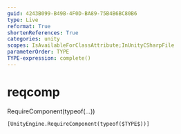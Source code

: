 ```yaml
---
guid: 4243B099-B49B-4F0D-BA89-75B4B6BC80B6
type: Live
reformat: True
shortenReferences: True
categories: unity
scopes: IsAvailableForClassAttribute;InUnityCSharpFile
parameterOrder: TYPE
TYPE-expression: complete()
---
```


# reqcomp

RequireComponent(typeof(...))

```
[UnityEngine.RequireComponent(typeof($TYPE$))]
```